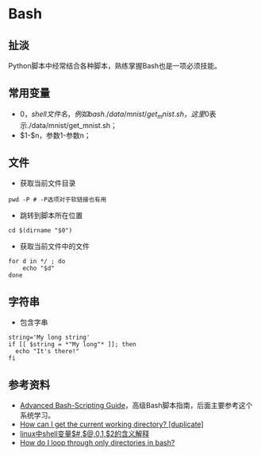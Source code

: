 # Bash

## 扯淡

Python脚本中经常结合各种脚本，熟练掌握Bash也是一项必须技能。

## 常用变量

- $0，shell文件名，例如bash ./data/mnist/get_mnist.sh，这里$0表示./data/mnist/get_mnist.sh；
- \$1-$n，参数1-参数n；

## 文件

- 获取当前文件目录
```
pwd -P # -P选项对于软链接也有用
```
- 跳转到脚本所在位置
```
cd $(dirname "$0")
```
- 获取当前文件中的文件
```
for d in */ ; do
    echo "$d"
done
```

## 字符串
- 包含字串
```
string='My long string'
if [[ $string = *"My long"* ]]; then
  echo "It's there!"
fi
```

## 参考资料
- [Advanced Bash-Scripting Guide](http://www.tldp.org/LDP/abs/abs-guide.pdf)，高级Bash脚本指南，后面主要参考这个系统学习。
- [How can I get the current working directory? [duplicate]](https://unix.stackexchange.com/questions/188182/how-can-i-get-the-current-working-directory)
- [linux中shell变量$#,$@,$0,$1,$2的含义解释](http://www.cnblogs.com/fhefh/archive/2011/04/15/2017613.html)
- [How do I loop through only directories in bash?](https://unix.stackexchange.com/questions/86722/how-do-i-loop-through-only-directories-in-bash)
